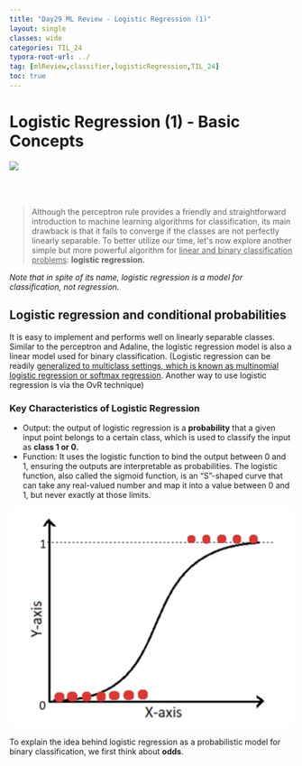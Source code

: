 ```yaml
---
title: "Day29 ML Review - Logistic Regression (1)"
layout: single
classes: wide
categories: TIL_24
typora-root-url: ../
tag: [mlReview,classifier,logisticRegression,TIL_24]
toc: true 
---
```


# Logistic Regression (1) - Basic Concepts

<img src="/blog/images/2024-07-19-TIL24_Day29/F4A511B2-08A5-4923-A4E5-8872215591F7_1_105_c.jpeg">

<br><br>

> Although the perceptron rule provides a friendly and straightforward introduction to machine learning algorithms for classification, its main drawback is that it fails to converge if the classes are not perfectly linearly separable. To better utilize our time, let's now explore another simple but more powerful algorithm for <u>linear and binary classification problems</u>: **logistic regression.**

*Note that in spite of its name, logistic regression is a model for classification, not regression.*



## Logistic regression and conditional probabilities 

It is easy to implement and performs well on linearly separable classes. Similar to the perceptron and Adaline, the logistic regression model is also a linear model used for binary classification. (Logistic regression can be readily <u>generalized to multiclass settings, which is known as multinomial logistic regression or softmax regression</u>. Another way to use logistic regression is via the OvR technique)<br>

###  Key Characteristics of Logistic Regression

- Output: the output of logistic regression is a **probability** that a given input point belongs to a certain class, which is used to classify the input as **class 1 or 0.**
- Function: It uses the logistic function to bind the output between 0 and 1, ensuring the outputs are interpretable as probabilities. The logistic function, also called the sigmoid function, is an “S”-shaped curve that can take any real-valued number and map it into a value between 0 and 1, but never exactly at those limits.

![image-20240724170755036](/images/2024-07-19-TIL24_Day29/image-20240724170755036.png)

To explain the idea behind logistic regression as a probabilistic model for binary classification, we first think about **odds**. 
